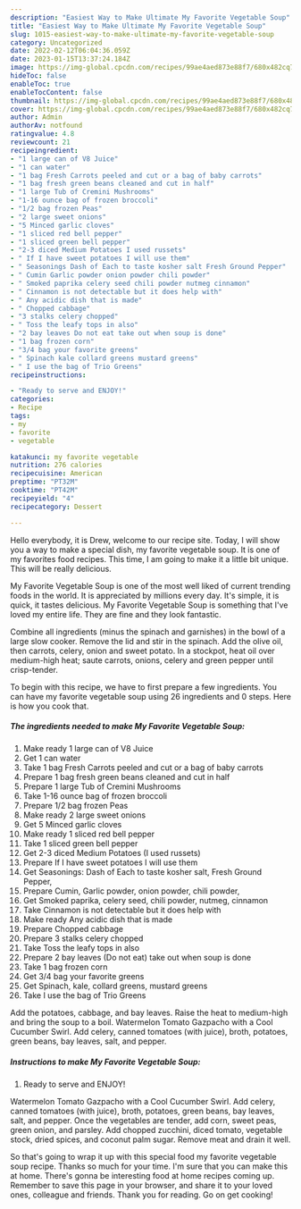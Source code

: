 ```yaml
---
description: "Easiest Way to Make Ultimate My Favorite Vegetable Soup"
title: "Easiest Way to Make Ultimate My Favorite Vegetable Soup"
slug: 1015-easiest-way-to-make-ultimate-my-favorite-vegetable-soup
category: Uncategorized
date: 2022-02-12T06:04:36.059Z
date: 2023-01-15T13:37:24.184Z
image: https://img-global.cpcdn.com/recipes/99ae4aed873e88f7/680x482cq70/my-favorite-vegetable-soup-recipe-main-photo.jpg
hideToc: false
enableToc: true
enableTocContent: false
thumbnail: https://img-global.cpcdn.com/recipes/99ae4aed873e88f7/680x482cq70/my-favorite-vegetable-soup-recipe-main-photo.jpg
cover: https://img-global.cpcdn.com/recipes/99ae4aed873e88f7/680x482cq70/my-favorite-vegetable-soup-recipe-main-photo.jpg
author: Admin
authorAv: notfound
ratingvalue: 4.8
reviewcount: 21
recipeingredient:
- "1 large can of V8 Juice"
- "1 can water"
- "1 bag Fresh Carrots peeled and cut or a bag of baby carrots"
- "1 bag fresh green beans cleaned and cut in half"
- "1 large Tub of Cremini Mushrooms"
- "1-16 ounce bag of frozen broccoli"
- "1/2 bag frozen Peas"
- "2 large sweet onions"
- "5 Minced garlic cloves"
- "1 sliced red bell pepper"
- "1 sliced green bell pepper"
- "2-3 diced Medium Potatoes I used russets"
- " If I have sweet potatoes I will use them"
- " Seasonings Dash of Each to taste kosher salt Fresh Ground Pepper"
- " Cumin Garlic powder onion powder chili powder"
- " Smoked paprika celery seed chili powder nutmeg cinnamon"
- " Cinnamon is not detectable but it does help with"
- " Any acidic dish that is made"
- " Chopped cabbage"
- "3 stalks celery chopped"
- " Toss the leafy tops in also"
- "2 bay leaves Do not eat take out when soup is done"
- "1 bag frozen corn"
- "3/4 bag your favorite greens"
- " Spinach kale collard greens mustard greens"
- " I use the bag of Trio Greens"
recipeinstructions:

- "Ready to serve and ENJOY!"
categories:
- Recipe
tags:
- my
- favorite
- vegetable

katakunci: my favorite vegetable 
nutrition: 276 calories
recipecuisine: American
preptime: "PT32M"
cooktime: "PT42M"
recipeyield: "4"
recipecategory: Dessert

---
```



Hello everybody, it is Drew, welcome to our recipe site. Today, I will show you a way to make a special dish, my favorite vegetable soup. It is one of my favorites food recipes. This time, I am going to make it a little bit unique. This will be really delicious.

My Favorite Vegetable Soup is one of the most well liked of current trending foods in the world. It is appreciated by millions every day. It's simple, it is quick, it tastes delicious. My Favorite Vegetable Soup is something that I've loved my entire life. They are fine and they look fantastic.

Combine all ingredients (minus the spinach and garnishes) in the bowl of a large slow cooker. Remove the lid and stir in the spinach. Add the olive oil, then carrots, celery, onion and sweet potato. In a stockpot, heat oil over medium-high heat; saute carrots, onions, celery and green pepper until crisp-tender.


To begin with this recipe, we have to first prepare a few ingredients. You can have my favorite vegetable soup using 26 ingredients and 0 steps. Here is how you cook that.

<!--inarticleads1-->

##### The ingredients needed to make My Favorite Vegetable Soup:

1. Make ready 1 large can of V8 Juice
1. Get 1 can water
1. Take 1 bag Fresh Carrots peeled and cut or a bag of baby carrots
1. Prepare 1 bag fresh green beans cleaned and cut in half
1. Prepare 1 large Tub of Cremini Mushrooms
1. Take 1-16 ounce bag of frozen broccoli
1. Prepare 1/2 bag frozen Peas
1. Make ready 2 large sweet onions
1. Get 5 Minced garlic cloves
1. Make ready 1 sliced red bell pepper
1. Take 1 sliced green bell pepper
1. Get 2-3 diced Medium Potatoes (I used russets)
1. Prepare  If I have sweet potatoes I will use them
1. Get  Seasonings: Dash of Each to taste kosher salt, Fresh Ground Pepper,
1. Prepare  Cumin, Garlic powder, onion powder, chili powder,
1. Get  Smoked paprika, celery seed, chili powder, nutmeg, cinnamon
1. Take  Cinnamon is not detectable but it does help with
1. Make ready  Any acidic dish that is made
1. Prepare  Chopped cabbage
1. Prepare 3 stalks celery chopped
1. Take  Toss the leafy tops in also
1. Prepare 2 bay leaves (Do not eat) take out when soup is done
1. Take 1 bag frozen corn
1. Get 3/4 bag your favorite greens
1. Get  Spinach, kale, collard greens, mustard greens
1. Take  I use the bag of Trio Greens


Add the potatoes, cabbage, and bay leaves. Raise the heat to medium-high and bring the soup to a boil. Watermelon Tomato Gazpacho with a Cool Cucumber Swirl. Add celery, canned tomatoes (with juice), broth, potatoes, green beans, bay leaves, salt, and pepper. 

<!--inarticleads2-->

##### Instructions to make My Favorite Vegetable Soup:


1. Ready to serve and ENJOY!

Watermelon Tomato Gazpacho with a Cool Cucumber Swirl. Add celery, canned tomatoes (with juice), broth, potatoes, green beans, bay leaves, salt, and pepper. Once the vegetables are tender, add corn, sweet peas, green onion, and parsley. Add chopped zucchini, diced tomato, vegetable stock, dried spices, and coconut palm sugar. Remove meat and drain it well. 

So that's going to wrap it up with this special food my favorite vegetable soup recipe. Thanks so much for your time. I'm sure that you can make this at home. There's gonna be interesting food at home recipes coming up. Remember to save this page in your browser, and share it to your loved ones, colleague and friends. Thank you for reading. Go on get cooking!
